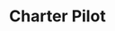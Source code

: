 ---
school: true
employer: "School"
title: "Charter Pilot"
location: "Lexington, KY"
start-date: "04/2018"
end-date: "12/2019"
---